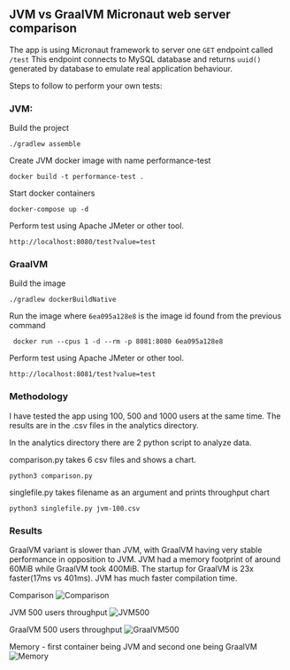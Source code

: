 ## JVM vs GraalVM Micronaut web server comparison
The app is using Micronaut framework to server one `GET` endpoint called `/test`
This endpoint connects to MySQL database and returns `uuid()` generated by database to emulate real application behaviour.

Steps to follow to perform your own tests:
### JVM:
Build the project
```shell
./gradlew assemble
```
Create JVM docker image with name performance-test
```shell
docker build -t performance-test .
```
Start docker containers
```shell
docker-compose up -d
```
Perform test using Apache JMeter or other tool.
```shell
http://localhost:8080/test?value=test
```
### GraalVM
Build the image
```shell
./gradlew dockerBuildNative
```
Run the image where `6ea095a128e8` is the image id found from the previous command
```shell
 docker run --cpus 1 -d --rm -p 8081:8080 6ea095a128e8
```
Perform test using Apache JMeter or other tool.
```shell
http://localhost:8081/test?value=test
```
### Methodology
I have tested the app using 100, 500 and 1000 users at the same time. The results are in the .csv files in the analytics directory.

In the analytics directory there are 2 python script to analyze data.

comparison.py takes 6 csv files and shows a chart.
```shell
python3 comparison.py
```

singlefile.py takes filename as an argument and prints throughput chart
```shell
python3 singlefile.py jvm-100.csv
```



### Results
GraalVM variant is slower than JVM, with GraalVM having very stable performance in opposition to JVM.
JVM had a memory footprint of around 60MiB while GraalVM took 400MiB. The startup for GraalVM is 23x faster(17ms vs 401ms).
JVM has much faster compilation time.

Comparison
![Comparison](https://user-images.githubusercontent.com/10707925/273477949-8390dc2c-2fe5-45f8-84c4-0a3be325034c.png)

JVM 500 users throughput
![JVM500](https://user-images.githubusercontent.com/10707925/273478109-f846327d-ff78-44fe-b7dc-831f075db306.png)

GraalVM 500 users throughput
![GraalVM500](https://user-images.githubusercontent.com/10707925/273478110-5fbad0a8-1127-4b14-8a92-515f84f86293.png)

Memory - first container being JVM and second one being GraalVM
![Memory](https://user-images.githubusercontent.com/10707925/273477951-2f6c9f79-e9b6-4aa8-9205-f951d8113d2c.png)
